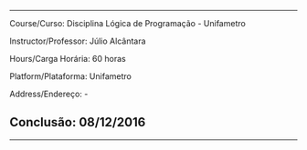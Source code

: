 ___

Course/Curso: Disciplina Lógica de Programação - Unifametro

Instructor/Professor: Júlio Alcântara

Hours/Carga Horária: 60 horas

Platform/Plataforma: Unifametro

Address/Endereço: -

## Conclusão: 08/12/2016
___

